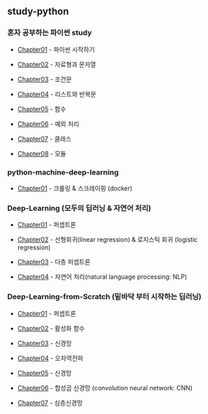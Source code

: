 ## study-python
### 혼자 공부하는 파이썬 study

* [Chapter01](python-basic/chapter01) - 파이썬 시작하기 

* [Chapter02](python-basic/chapter02) - 자료형과 문자열

* [Chapter03](python-basic/chapter03) - 조건문

* [Chapter04](python-basic/chapter04) - 리스트와 반복문

* [Chapter05](python-basic/chapter05) - 함수

* [Chapter06](python-basic/chapter06) - 예외 처리 

* [Chapter07](python-basic/chapter07) - 클래스 

* [Chapter08](python-basic/chapter08) - 모듈 

### python-machine-deep-learning

* [Chapter01](machine-deep-learning/chapter01) - 크롤링 & 스크레이핑 (docker)

### Deep-Learning (모두의 딥러닝 & 자연어 처리)

* [Chapter01](Deep-Learning/deepForAll/chapter02) - 퍼셉트론

* [Chapter02](Deep-Learning/deepForAll/chapter02) - 선형회귀(linear regression) & 로지스틱 회귀 (logistic regression)

* [Chapter03](Deep-Learning/deepForAll/chapter03) - 다층 퍼셉트론

* [Chapter04](Deep-Learning/deepForAll/chapter04) - 자연어 처리(natural language processing: NLP)

### Deep-Learning-from-Scratch (밑바닥 부터 시작하는 딥러닝)

* [Chapter01](Deep-Learning/scratch/chapter01) - 퍼셉트론

* [Chapter02](Deep-Learning/scratch/chapter02) - 활성화 함수

* [Chapter03](Deep-Learning/scratch/chapter03) - 신경망 

* [Chapter04](Deep-Learning/scratch/chapter04) - 오차역전파

* [Chapter05](Deep-Learning/scratch/chapter05) - 신경망 

* [Chapter06](Deep-Learning/scratch/chapter06) - 합성곱 신경망 (convolution neural network: CNN)

* [Chapter07](Deep-Learning/scratch/chapter07) - 심층신경망